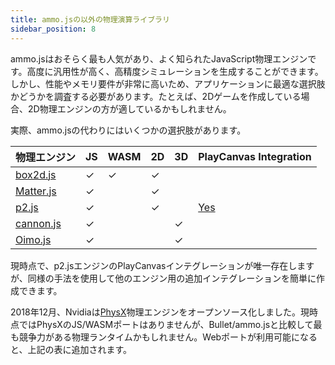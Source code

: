 ```yaml
---
title: ammo.jsの以外の物理演算ライブラリ
sidebar_position: 8
---
```


ammo.jsはおそらく最も人気があり、よく知られたJavaScript物理エンジンです。高度に汎用性が高く、高精度シミュレーションを生成することができます。しかし、性能やメモリ要件が非常に高いため、アプリケーションに最適な選択肢かどうかを調査する必要があります。たとえば、2Dゲームを作成している場合、2D物理エンジンの方が適しているかもしれません。

実際、ammo.jsの代わりにはいくつかの選択肢があります。

| 物理エンジン                                     | JS       | WASM     | 2D       | 3D       | PlayCanvas Integration                                |
|----------------------------------------------------|----------|----------|----------|----------|-------------------------------------------------------|
| [box2d.js](https://github.com/kripken/box2d.js)    | &#x2713; | &#x2713; | &#x2713; |          |                                                       |
| [Matter.js](https://github.com/liabru/matter-js)   | &#x2713; |          | &#x2713; |          |                                                       |
| [p2.js](https://github.com/schteppe/p2.js)         | &#x2713; |          | &#x2713; |          | [Yes](https://github.com/playcanvas/playcanvas-p2.js) |
| [cannon.js](https://github.com/schteppe/cannon.js) | &#x2713; |          |          | &#x2713; |                                                       |
| [Oimo.js](https://github.com/lo-th/Oimo.js)        | &#x2713; |          |          | &#x2713; |                                                       |

現時点で、p2.jsエンジンのPlayCanvasインテグレーションが唯一存在しますが、同様の手法を使用して他のエンジン用の追加インテグレーションを簡単に作成できます。

2018年12月、Nvidiaは[PhysX][1]物理エンジンをオープンソース化しました。現時点ではPhysXのJS/WASMポートはありませんが、Bullet/ammo.jsと比較して最も競争力がある物理ランタイムかもしれません。Webポートが利用可能になると、上記の表に追加されます。

[1]: https://github.com/NVIDIAGameWorks/PhysX
